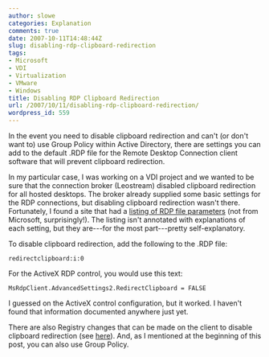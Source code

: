 ```yaml
---
author: slowe
categories: Explanation
comments: true
date: 2007-10-11T14:48:44Z
slug: disabling-rdp-clipboard-redirection
tags:
- Microsoft
- VDI
- Virtualization
- VMware
- Windows
title: Disabling RDP Clipboard Redirection
url: /2007/10/11/disabling-rdp-clipboard-redirection/
wordpress_id: 559
---
```


In the event you need to disable clipboard redirection and can't (or don't want to) use Group Policy within Active Directory, there are settings you can add to the default .RDP file for the Remote Desktop Connection client software that will prevent clipboard redirection.

In my particular case, I was working on a VDI project and we wanted to be sure that the connection broker (Leostream) disabled clipboard redirection for all hosted desktops. The broker already supplied some basic settings for the RDP connections, but disabling clipboard redirection wasn't there. Fortunately, I found a site that had a [listing of RDP file parameters](http://www.tech-archive.net/Archive/Windows/microsoft.public.windows.terminal_services/2006-12/msg00363.html) (not from Microsoft, surprisingly!). The listing isn't annotated with explanations of each setting, but they are---for the most part---pretty self-explanatory.

To disable clipboard redirection, add the following to the .RDP file:

```text
redirectclipboard:i:0
```

For the ActiveX RDP control, you would use this text:

```text
MsRdpClient.AdvancedSettings2.RedirectClipboard = FALSE
```

I guessed on the ActiveX control configuration, but it worked. I haven't found that information documented anywhere just yet.

There are also Registry changes that can be made on the client to disable clipboard redirection (see [here](http://groups.google.com/group/microsoft.public.windows.terminal_services/browse_thread/thread/c9a0ee3ec7055aad/d162ba8da012b303%23d162ba8da012b303)). And, as I mentioned at the beginning of this post, you can also use Group Policy.
